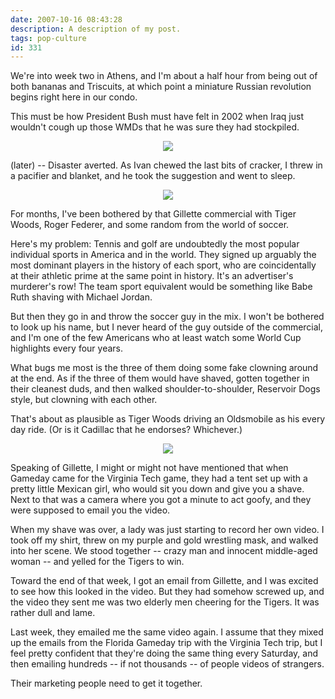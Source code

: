 ```yaml
---
date: 2007-10-16 08:43:28
description: A description of my post.
tags: pop-culture
id: 331
---
```

We're into week two in Athens, and I'm about a half hour from being out of both bananas and Triscuits, at which point a miniature Russian revolution begins right here in our condo.  

This must be how President Bush must have felt in 2002 when Iraq just wouldn't cough up those WMDs that he was sure they had stockpiled.
<!--more-->
<center><img src="/img/greenline.gif"></center>

(later) -- Disaster averted.  As Ivan chewed the last bits of cracker, I threw in a pacifier and blanket, and he took the suggestion and went to sleep.

<center><img src="/img/greenline.gif"></center>

For months, I've been bothered by that Gillette commercial with Tiger Woods, Roger Federer, and some random from the world of soccer.  

Here's my problem:  Tennis and golf are undoubtedly the most popular individual sports in America and in the world.  They signed up arguably the most dominant players in the history of each sport, who are coincidentally at their athletic prime at the same point in history.  It's an advertiser's murderer's row!  The team sport equivalent would be something like Babe Ruth shaving with Michael Jordan.

But then they go in and throw the soccer guy in the mix.  I won't be bothered to look up his name, but I never heard of the guy outside of the commercial, and I'm one of the few Americans who at least watch some World Cup highlights every four years.

What bugs me most is the three of them doing some fake clowning around at the end.  As if the three of them would have shaved, gotten together in their cleanest duds, and then walked shoulder-to-shoulder, Reservoir Dogs style, but clowning with each other.

That's about as plausible as Tiger Woods driving an Oldsmobile as his every day ride.  (Or is it Cadillac that he endorses?  Whichever.)

<center><img src="/img/greenline.gif"></center>

Speaking of Gillette, I might or might not have mentioned that when Gameday came for the Virginia Tech game, they had a tent set up with a pretty little Mexican girl, who would sit you down and give you a shave.  Next to that was a camera where you got a minute to act goofy, and they were supposed to email you the video.

When my shave was over, a lady was just starting to record her own video.  I took off my shirt, threw on my purple and gold wrestling mask, and walked into her scene.  We stood together -- crazy man and innocent middle-aged woman -- and yelled for the Tigers to win.

Toward the end of that week, I got an email from Gillette, and I was excited to see how this looked in the video.  But they had somehow screwed up, and the video they sent me was two elderly men cheering for the Tigers.  It was rather dull and lame.

Last week, they emailed me the same video again.  I assume that they mixed up the emails from the Florida Gameday trip with the Virginia Tech trip, but I feel pretty confident that they're doing the same thing every Saturday, and then emailing hundreds -- if not thousands -- of people videos of strangers.

Their marketing people need to get it together.